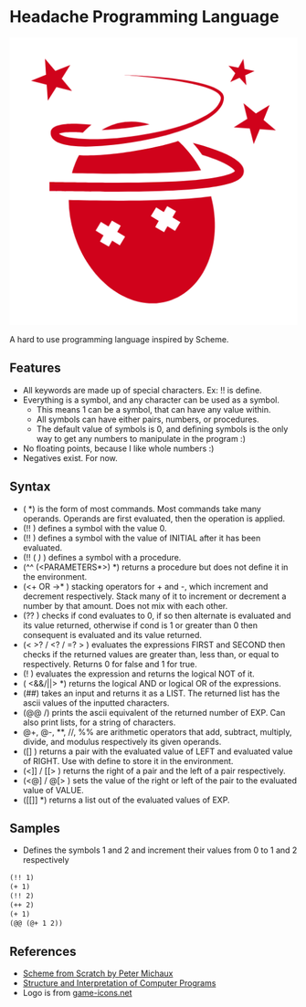 # Headache Programming Language

![logo](logo.png)

A hard to use programming language inspired by Scheme.

## Features
- All keywords are made up of special characters. Ex: !! is define.
- Everything is a symbol, and any character can be used as a symbol.
    - This means 1 can be a symbol, that can have any value within.
    - All symbols can have either pairs, numbers, or procedures.
    - The default value of symbols is 0, and defining symbols is the only way to get any numbers to manipulate in the program :)
- No floating points, because I like whole numbers :)
- Negatives exist. For now.

## Syntax
- (<OPERATOR> <OPERANDS>*) is the form of most commands. Most commands take many operands. Operands are first evaluated, then the operation is applied.
- (!! <SYMBOL>) defines a symbol with the value 0.
- (!! <SYMBOL> <INITIAL>) defines a symbol with the value of INITIAL after it has been evaluated.
- (!! (<PROC NAME> <PARAMETERS>*) <BODY>*) defines a symbol with a procedure.
- (^^ (<PARAMETERS*>) <BODY>*) returns a procedure but does not define it in the environment.
- (<+ OR ->* <SYMBOL>) stacking operators for + and -, which increment and decrement respectively. Stack many of it to increment or decrement a number by that amount. Does not mix with each other.
- (?? <COND> <CONSEQUENT> <ALTERNATE>) checks if cond evaluates to 0, if so then alternate is evaluated and its value returned, otherwise if cond is 1 or greater than 0 then consequent is evaluated and its value returned.
- (< >? / <? / =? > <FIRST> <SECOND>) evaluates the expressions FIRST and SECOND then checks if the returned values are greater than, less than, or equal to respectively. Returns 0 for false and 1 for true.
- (! <EXP>) evaluates the expression and returns the logical NOT of it.
- ( <&&/||> <EXP>*) returns the logical AND or logical OR of the expressions.
- (##) takes an input and returns it as a LIST. The returned list has the ascii values of the inputted characters.
- (@@ <EXP>/<LIST>) prints the ascii equivalent of the returned number of EXP. Can also print lists, for a string of characters.
- @+, @-, **, //, %% are arithmetic operators that add, subtract, multiply, divide, and modulus respectively its given operands.
- ([] <LEFT> <RIGHT>) returns a pair with the evaluated value of LEFT and evaluated value of RIGHT. Use with define to store it in the environment.
- (<]] / [[> <PAIR>) returns the right of a pair and the left of a pair respectively.
- (<@] / @[> <PAIR> <VALUE>) sets the value of the right or left of the pair to the evaluated value of VALUE.
- ([[]] <EXP>*) returns a list out of the evaluated values of EXP.

## Samples
- Defines the symbols 1 and 2 and increment their values from 0 to 1 and 2 respectively
```
(!! 1)
(+ 1)
(!! 2)
(++ 2)
(+ 1)
(@@ (@+ 1 2))
```

## References
- [Scheme from Scratch by Peter Michaux](http://peter.michaux.ca/articles/scheme-from-scratch-introduction)
- [Structure and Interpretation of Computer Programs](https://www.amazon.com/Structure-Interpretation-Computer-Programs-Engineering/dp/0262510871)
- Logo is from [game-icons.net](game-icons.net)
